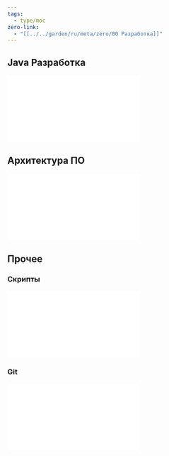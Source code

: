 ```yaml
---
tags:
  - type/moc
zero-link:
  - "[[../../garden/ru/meta/zero/00 Разработка]]"
---
```


## Java Разработка
![Java Разработка](Java%20Разработка.md)

## Архитектура ПО
![00 Архитектура ПО](00%20Архитектура%20ПО.md)
## Прочее

### Скрипты
![Скрипты](Скрипты.md)
### Git
![Git](Git.md)